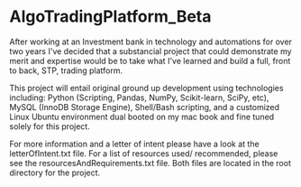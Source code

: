 # AlgoTradingPlatform_Beta

After working at an Investment bank in technology and automations for over two
years I've decided that a substancial project that could
demonstrate my merit and expertise would be to take what I've learned and build
a full, front to back, STP, trading platform.

This project will entail original ground up development using technologies 
including: Python (Scripting, Pandas, NumPy, Scikit-learn, SciPy, etc), MySQL 
(InnoDB Storage Engine), Shell/Bash scripting, and a customized Linux Ubuntu
environment dual booted on my mac book and fine tuned solely for this project.

For more information and a letter of intent please have a look at the
letterOfIntent.txt file. For a list of resources used/ recommended, please see
the resourcesAndRequirements.txt file. Both files are located in the root
directory for the project.
